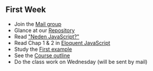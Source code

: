 ## First Week

* Join the [Mail group](https://groups.google.com/forum/#!forum/fsmvu-mae/join)
* Glance at our [Repository](https://github.com/maeyler/BLM305)
* Read ["Neden JavaScript?"](https://eyler.blogspot.com/2018/06/neden-javascript.html)
* Read Chap 1 & 2 in [Eloquent JavaScript](http://eloquentjavascript.net/)
* Study the [First example](https://maeyler.github.io/JS/simple/Date%20test.html)
* See the [Course outline](../Course_outline.md)
* Do the class work on Wednesday (will be sent by mail)

